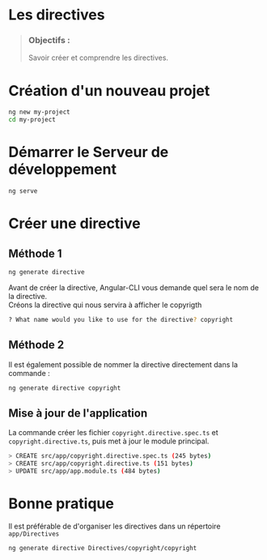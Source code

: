 # Les directives
> ### Objectifs :
> Savoir créer et comprendre les directives.



# Création d'un nouveau projet

```bash
ng new my-project
cd my-project
```



# Démarrer le Serveur de développement

```bash
ng serve
```



# Créer une directive

## Méthode 1

```bash
ng generate directive 
```

Avant de créer la directive, Angular-CLI vous demande quel sera le nom de la directive.  
Créons la directive qui nous servira à afficher le copyrigth

```bash
? What name would you like to use for the directive? copyright
```

## Méthode 2

Il est également possible de nommer la directive directement dans la commande :

```bash
ng generate directive copyright
```

## Mise à jour de l'application

La commande créer les fichier `copyright.directive.spec.ts` et `copyright.directive.ts`, puis met à jour le module principal.

```bash
> CREATE src/app/copyright.directive.spec.ts (245 bytes)
> CREATE src/app/copyright.directive.ts (151 bytes)
> UPDATE src/app/app.module.ts (484 bytes)
```



# Bonne pratique

Il est préférable de d'organiser les directives dans un répertoire `app/Directives`

```bash
ng generate directive Directives/copyright/copyright
```